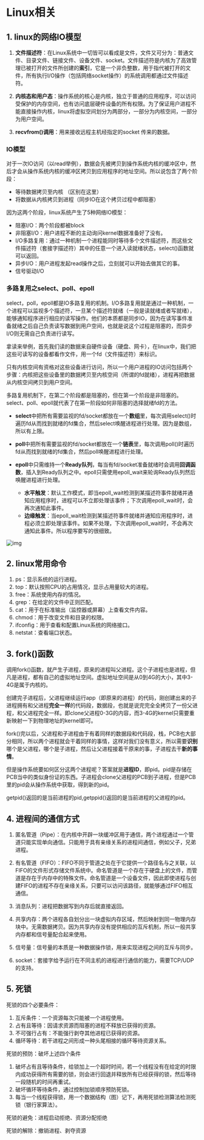 # Linux相关

## 1. linux的网络IO模型

1. **文件描述符**：在Linux系统中一切皆可以看成是文件，文件又可分为：普通文件、目录文件、链接文件、设备文件、socket。文件描述符是内核为了高效管理已被打开的文件所创建的**索引**，它是一个非负整数，用于指代被打开的文件，所有执行I/O操作（包括网络socket操作）的系统调用都通过文件描述符。

2. **内核态和用户态**：操作系统的核心是内核，独立于普通的应用程序，可以访问受保护的内存空间，也有访问底层硬件设备的所有权限。为了保证用户进程不能直接操作内核，linux将虚拟空间划分为两部分，一部分为内核空间，一部分为用户空间。
3. **recvfrom()调用**：用来接收远程主机经指定的socket 传来的数据。

### IO模型

对于一次IO访问（以read举例），数据会先被拷贝到操作系统内核的缓冲区中，然后才会从操作系统内核的缓冲区拷贝到应用程序的地址空间。所以说包含了两个阶段：

- 等待数据拷贝至内核 （区别在这里）
- 将数据从内核拷贝到进程（同步IO在这个拷贝过程中都阻塞）

因为这两个阶段，linux系统产生了5种网络IO模型：

- 阻塞I/O：两个阶段都被block
- 非阻塞I/O：用户进程不断的主动询问kernel数据准备好了没有。
- I/O多路复用：通过一种机制一个进程能同时等待多个文件描述符，而这些文件描述符（套接字描述符）其中的任意一个进入读就绪状态，select()函数就可以返回。
- 异步I/O：用户进程发起read操作之后，立刻就可以开始去做其它的事。
- 信号驱动I/O

### 多路复用之select、poll、epoll

select，poll，epoll都是IO多路复用的机制。I/O多路复用就是通过一种机制，一个进程可以监视多个描述符，一旦某个描述符就绪（一般是读就绪或者写就绪），能够通知程序进行相应的读写操作。他们的本质都是同步IO，因为在读写事件准备就绪之后自己负责读写数据到用户空间，也就是说这个过程是阻塞的，而异步I/O则无需自己负责进行读写。

拿读来举例，首先我们读的数据来自硬件设备（硬盘、网卡），在linux中，我们把这些可读写的设备都看作文件，用一个fd（文件描述符）来标识。

只有内核空间有资格对这些设备进行访问，所以一个用户进程的IO访问包括两个步骤：内核把这些设备里的数据拷贝至内核空间（所谓的fd就绪），进程再把数据从内核空间拷贝到用户空间。

多路复用机制下，在第二个阶段都是阻塞的，但在第一个阶段是非阻塞的。select、poll、epoll就代表了在第一阶段如何非阻塞的选择就绪fd的方法。

- **select**中把所有需要监视的fd/socket都放在一个**数组**里，每次调用select()时遍历fd从而找到就绪的fd集合，然后select唤醒进程进行处理。因为是数组，所以有上限。

- **poll**中把所有需要监视的fd/socket都放在一个**链表**里，每次调用poll()时遍历fd从而找到就绪的fd集合，然后poll唤醒进程进行处理。

- **epoll**中只需维持一个**Ready队列**，每当有fd/socket准备就绪时会调用**回调函数**，插入到Ready队列之中。epoll只需使用epoll_wait来轮询Ready队列然后唤醒进程进行处理。
  - **水平触发**：默认工作模式，即当epoll_wait检测到某描述符事件就绪并通知应用程序时，进程可以不立即处理该事件；下次调用epoll_wait时，会再次通知此事件。
  - **边缘触发**：当epoll_wait检测到某描述符事件就绪并通知应用程序时，进程必须立即处理该事件。如果不处理，下次调用epoll_wait时，不会再次通知此事件。所以程序要写的很细致。

![img](https://img-blog.csdnimg.cn/20190111184024145.png?x-oss-process=image/watermark,type_ZmFuZ3poZW5naGVpdGk,shadow_10,text_aHR0cHM6Ly9ibG9nLmNzZG4ubmV0L3BhbmdlMTk5MQ==,size_16,color_FFFFFF,t_70)



## 2. linux常用命令

1. ps：显示系统的运行进程。
2. top：默认按照CPU的占用情况，显示占用量较大的进程。
3. free：系统使用内存的情况。
4. grep：在给定的文件中正则匹配。
5. cat：用于在标准输出（监控器或屏幕）上查看文件内容。
6. chmod：用于改变文件和目录的权限。
7. ifconfig：用于查看和配置Linux系统的网络接口。
8. netstat：查看端口状态。



## 3. fork()函数

调用fork()函数，就产生子进程，原来的进程叫父进程。这个子进程也是进程，但凡是进程，都有自己的虚拟地址空间。虚拟地址空间是从0到4G的大小，其中3-4G是属于内核的。

创建完子进程后，父进程继续运行app（即原来的进程）的代码，刚创建出来的子进程拥有和父进程**完全一样**的代码段，数据段，也就是说完完全全拷贝了一份父进程，和父进程完全一样。即clone父进程0-3G的内容，而3-4G的kernel只需要重新映射一下到物理地址的kernel即可。

fork()完以后，父进程和子进程由于有着同样的数据段和代码段，栈，PCB也大部分相同，所以两个进程就会干着同样的事情，这样对我们没有意义，所以需要**识别**哪个是父进程，哪个是子进程，然后让父进程接着干原来的事，子进程去干**新的事情**。

但是操作系统要如何区分这两个进程呢？答案就是**进程ID**，即pid。pid是存储在PCB当中的类似身份证的东西。子进程会clone父进程的PCB到子进程，但是PCB里的pid会从操作系统中获取，得到新的pid。

getpid()返回的是当前进程的pid,getppid()返回的是当前进程的父进程的pid。



## 4. 进程间的通信方式

1. 匿名管道（Pipe）：在内核中开辟一块缓冲区用于通信，两个进程通过一个管道只能实现单向通信。只能用于具有亲缘关系的进程间通信，例如父子，兄弟进程。

2. 有名管道（FIFO）：FIFO不同于管道之处在于它提供一个路径名与之关联，以FIFO的文件形式存储文件系统中。命名管道是一个存在于硬盘上的文件，而管道是存在于内存中的特殊文件。命名管道是一个设备文件，因此即使进程与创建FIFO的进程不存在亲缘关系，只要可以访问该路径，就能够通过FIFO相互通信。

3. 消息队列：进程把数据写到内存后就直接返回。
4. 共享内存：两个进程各自划分出一块虚拟内存区域，然后映射到同一物理内存块中。无需数据拷贝。因为共享内存没有提供相应的互斥机制，所以一般共享内存都和信号量配合起来使用。
5. 信号量：信号量的本质是一种数据操作锁，用来实现进程之间的互斥与同步。
6. socket：套接字给予运行在不同主机的进程进行通信的能力，需要TCP/UDP的支持。



## 5. 死锁

死锁的四个必要条件：

1. 互斥条件：一个资源每次只能被一个进程使用。
2. 占有且等待：因请求资源而阻塞的进程不释放已获得的资源。
3. 不可强行占有：不能强行剥夺其他进程已获得的资源。
4. 循环等待：若干进程之间形成一种头尾相接的循环等待资源关系。

死锁的预防：破坏上述四个条件

1. 破坏占有且等待条件，给锁加上一个超时时间，若一个线程没有在给定的时限内成功获得所有需要的锁，则会进行回退并释放所有已经获得的锁，然后等待一段随机的时间再重试。
2. 破坏循环等待条件，通过控制加锁顺序预防死锁。
3. 每当一个线程获得锁，用一个数据结构（图）记下，再用死锁检测算法检测死锁（银行家算法）。

死锁的避免：进程启动拒绝、资源分配拒绝

死锁的解除：撤销进程、剥夺资源

